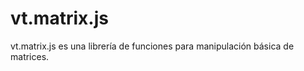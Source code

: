 vt.matrix.js
============

vt.matrix.js es una librería de funciones para manipulación básica de matrices.